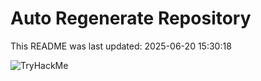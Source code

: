 # Auto Regenerate Repository

This README was last updated: 2025-06-20 15:30:18

 ![TryHackMe](https://tryhackme.com/badge/533634)
